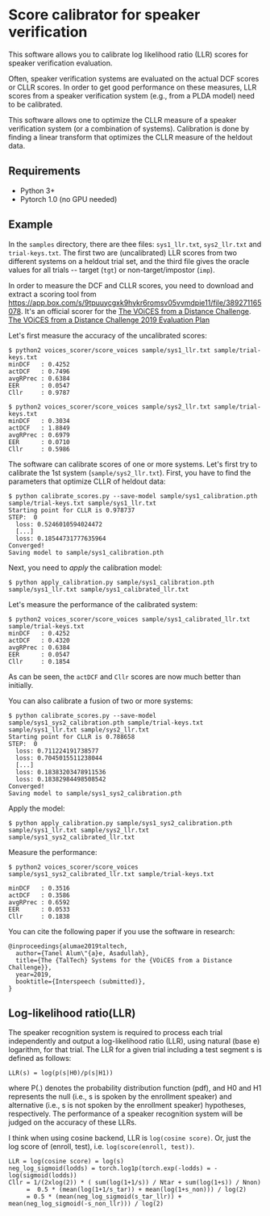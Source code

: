 # Score calibrator for speaker verification

This software allows you to calibrate log likelihood ratio (LLR) scores 
for speaker verification evaluation.

Often, speaker verification systems are evaluated on the actual DCF scores
or CLLR scores. In order to get good performance on these measures, LLR
scores from a speaker verification system (e.g., from a PLDA model) need
to be calibrated.

This software allows one to optimize the CLLR measure of a speaker 
verification system (or a combination of systems). 
Calibration is done by finding a linear transform
that optimizes the CLLR measure of the heldout data. 

## Requirements

  * Python 3+
  * Pytorch 1.0 (no GPU needed)

## Example

In the `samples`  directory, there are thee files: `sys1_llr.txt`,
`sys2_llr.txt` and `trial-keys.txt`. The first two are (uncalibrated)
LLR scores from two different systems on a heldout trial set, and the third file
gives the oracle values for all trials -- target (`tgt`) or non-target/impostor (`imp`).

In order to measure the DCF and CLLR scores, you need to download and extract a scoring tool
from https://app.box.com/s/9tpuuycgxk9hykr6romsv05vvmdpie11/file/389271165078.
It's an official scorer for the [The VOiCES from a Distance Challenge](https://voices18.github.io/Interspeech2019_SpecialSession/).
[The VOiCES from a Distance Challenge 2019 Evaluation Plan](https://arxiv.org/pdf/1902.10828.pdf)

Let's first measure the accuracy of the uncalibrated scores:

    $ python2 voices_scorer/score_voices sample/sys1_llr.txt sample/trial-keys.txt                 
    minDCF   : 0.4252
    actDCF   : 0.7496
    avgRPrec : 0.6384
    EER      : 0.0547
    Cllr     : 0.9787

    $ python2 voices_scorer/score_voices sample/sys2_llr.txt sample/trial-keys.txt                 
    minDCF   : 0.3034
    actDCF   : 1.8849
    avgRPrec : 0.6979
    EER      : 0.0710
    Cllr     : 0.5986

The software can calibrate scores of one or more systems. Let's first try
to calibrate the 1st system (`sample/sys2_llr.txt`). First, you have to find
the parameters that optimize CLLR of heldout data:

    $ python calibrate_scores.py --save-model sample/sys1_calibration.pth sample/trial-keys.txt sample/sys1_llr.txt                                                           
    Starting point for CLLR is 0.978737
    STEP:  0
      loss: 0.5246010594024472
      [...]
      loss: 0.18544731777635964
    Converged!
    Saving model to sample/sys1_calibration.pth
    
Next, you need to *apply* the calibration model:

    $ python apply_calibration.py sample/sys1_calibration.pth sample/sys1_llr.txt sample/sys1_calibrated_llr.txt
    
Let's measure the performance of the calibrated system:

    $ python2 voices_scorer/score_voices sample/sys1_calibrated_llr.txt sample/trial-keys.txt      
    minDCF   : 0.4252
    actDCF   : 0.4320
    avgRPrec : 0.6384
    EER      : 0.0547
    Cllr     : 0.1854

As can be seen, the `actDCF` and `Cllr` scores are now much better than initially.

You can also calibrate a fusion of two or more systems:

    $ python calibrate_scores.py --save-model sample/sys1_sys2_calibration.pth sample/trial-keys.txt sample/sys1_llr.txt sample/sys2_llr.txt                                 
    Starting point for CLLR is 0.788658
    STEP:  0
      loss: 0.711224191738577
      loss: 0.7045015511238044
      [...]
      loss: 0.18383203478911536
      loss: 0.18382984498508542
    Converged!
    Saving model to sample/sys1_sys2_calibration.pth

Apply the model:

    $ python apply_calibration.py sample/sys1_sys2_calibration.pth sample/sys1_llr.txt sample/sys2_llr.txt sample/sys1_sys2_calibrated_llr.txt 
    
Measure the performance:

    $ python2 voices_scorer/score_voices sample/sys1_sys2_calibrated_llr.txt sample/trial-keys.txt 
     
    minDCF   : 0.3516
    actDCF   : 0.3586
    avgRPrec : 0.6592
    EER      : 0.0533
    Cllr     : 0.1838


You can cite the following paper if you use the software in research:

    @inproceedings{alumae2019taltech,
      author={Tanel Alum\"{a}e, Asadullah},
      title={The {TalTech} Systems for the {VOiCES from a Distance Challenge}},
      year=2019,
      booktitle={Interspeech (submitted)},
    }

## Log-likelihood ratio(LLR)
The speaker recognition system is required to process each trial independently and output a log-likelihood ratio (LLR), using natural (base e) logarithm, for that trial. The LLR for a given trial including a test
segment s is defined as follows:

`LLR(s) = log(p(s|H0)/p(s|H1))` 

where P(.) denotes the probability distribution function
(pdf), and H0 and H1 represents the null (i.e., s is spoken by the
enrollment speaker) and alternative (i.e., s is not spoken by the
enrollment speaker) hypotheses, respectively. The performance
of a speaker recognition system will be judged on the accuracy
of these LLRs.

I think when using cosine backend, LLR is `log(cosine score)`. Or, just the log score of (enroll, test), i.e. `log(score(enroll, test))`. 

```
LLR = log(cosine score) = log(s)
neg_log_sigmoid(lodds) = torch.log1p(torch.exp(-lodds) = -log(sigmoid(lodds))
Cllr = 1/(2xlog(2)) * ( sum(log(1+1/s)) / Ntar + sum(log(1+s)) / Nnon)
     =  0.5 * (mean(log(1+1/s_tar)) + mean(log(1+s_non))) / log(2)
     = 0.5 * (mean(neg_log_sigmoid(s_tar_llr)) + mean(neg_log_sigmoid(-s_non_llr))) / log(2)
```

